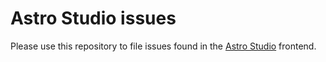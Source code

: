 # Astro Studio issues

Please use this repository to file issues found in the [Astro Studio](https://studio.astro.build/) frontend.